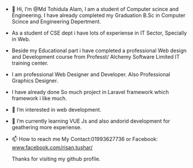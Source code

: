 - 👋 Hi, I’m @Md Tohidula Alam, I am a student of Computer scince and Engineering. I have already completed my Graduation B.Sc in Computer Scince and Engineering Depertment.
- As a student of CSE dept i have lots of experiense in IT Sector, Specially in Web.
- Beside my Educational part i have completed a professional Web design and Development course from Professt/ Alchemy Software Limited IT training center.
- I am professional Web Designer and Developer. Also Professional Graphics Designer.
- I have already done So much project in Laravel framework which framework i like much.

- 👀 I’m interested in web development.
- 🌱 I’m currently learning VUE Js and also andorid development for geathering more experiense.
- 📫 How to reach me 
  My Contact:01993627736 or Facebook: www.facebook.com/risan.tushar/
  
  Thanks for visiting my github profile.

<!---
risantushar/risantushar is a ✨ special ✨ repository because its `README.md` (this file) appears on your GitHub profile.
You can click the Preview link to take a look at your changes.
--->
